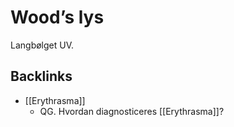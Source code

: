# Wood’s lys
Langbølget UV.

## Backlinks
* [[Erythrasma]]
	* QG. Hvordan diagnosticeres [[Erythrasma]]?

<!-- {BearID:CDAD3AD8-553F-4A40-97A7-32D7395B4800-43570-000053E3F9605D74} -->
